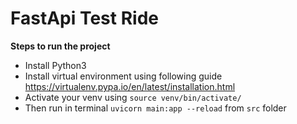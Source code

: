 # FastApi Test Ride

**Steps to run the project**
- Install Python3
- Install virtual environment using following guide
  https://virtualenv.pypa.io/en/latest/installation.html
- Activate your venv using
    `source venv/bin/activate/`
- Then run in terminal
    `uvicorn main:app --reload`
  from `src` folder